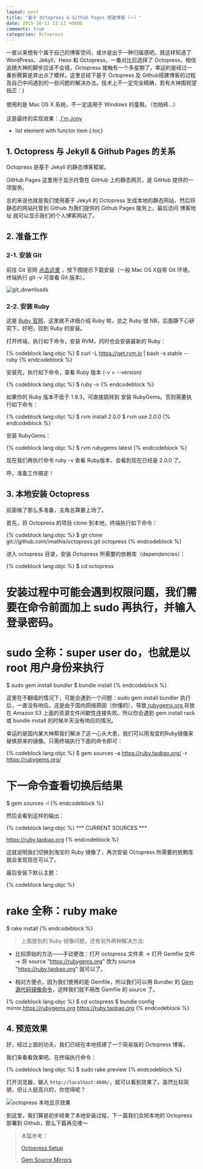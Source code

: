 ```yaml
---
layout: post
title: "基于 Octopress & Github Pages 搭建博客（一）"
date: 2015-10-13 13:13 +0800
comments: true
categories: Octopress
---
```


<p class="info">
一直以来想有个属于自己的博客空间，或许是出于一种归属感吧。就这样知道了 WordPress、Jekyll、Hexo 和 Octopress。一番对比后选择了 Octopress，相信追随大神的脚步应该不会错。Octopress 接触有一个多星期了，幸运的是经过一番折腾算是弄出点了模样。这里总结下基于 Octopress 及 Github搭建博客的过程及自己中间遇到的一些问题的解决办法。技术上不一定完全精确，若有大神围观望指正：)
<br><br>
使用的是 Mac OS X 系统，不一定适用于 Windows 的童鞋。（勿拍砖...）
<br><br>
这是最终的实现效果：<a href="http://jonyfang.github.io/" target="_blank"> I'm Jony</a>
</p>


* list element with functor item
{:toc}


## 1. Octopress 与 Jekyll & Github Pages 的关系

Octopress 是基于 Jekyll 的静态博客框架。

GitHub Pages 这里用于显示托管在 GitHub 上的静态网页，是 GitHub 提供的一项服务。

总的来说也就是我们使用基于 Jekyll 的 Octopress 生成本地的静态网站，然后将静态的网站托管到 Github 为我们提供的 Github Pages 服务上。最后访问 博客地址 就可以显示我们的个人博客网站了。


## 2. 准备工作
<!-- more -->

### 2-1. 安装 Git

前往 Git 官网 [点击这里](http://git-scm.com/) ，按下图提示下载安装（一般 Mac OS X自带 Git 环境，终端执行 git -v 可查看 Git 版本）。

![git_downloads](http://jonyfang.github.io/images/octopress/git_downloads.png)

### 2-2. 安装 Ruby

这是 [Ruby 官网](https://www.ruby-lang.org/en/)，这里就不详细介绍 Ruby 啦，总之 Ruby 很 NB，后面静下心研究下。好吧，回到 Ruby 的安装。

打开终端，执行如下命令，安装 RVM，同时也会安装最新的 Ruby：

{% codeblock lang:objc %}
  $ curl -L https://get.rvm.io | bash -s stable --ruby
{% endcodeblock %}

安装完，执行如下命令，查看 Ruby 版本 (-v = --version)

{% codeblock lang:objc %}
  $ ruby -v
{% endcodeblock %}

如果你的 Ruby 版本不低于 1.9.3，可直接跳转到 安装 RubyGems。否则需要执行如下命令：

{% codeblock lang:objc %}
  $ rvm install 2.0.0
  $ rvm use 2.0.0
{% endcodeblock %}

安装 RubyGems：

{% codeblock lang:objc %}
  $ rvm rubygems latest
{% endcodeblock %}

现在我们再执行命令 ruby -v 查看 Ruby版本，会看到现在已经是 2.0.0 了。

呼，准备工作搞定！

## 3. 本地安装 Octopress

前面做了那么多准备，主角总算要上场了。

首先，将 Octopress 的项目 clone 到本地，终端执行如下命令：

{% codeblock lang:objc %}
  $ git clone git://github.com/imathis/octopress.git octopress
{% endcodeblock %}

进入 octopress 目录，安装 Octopress 所需要的依赖库（dependencies）：

{% codeblock lang:objc %}
  $ cd octopress

  # 安装过程中可能会遇到权限问题，我们需要在命令前面加上 sudo 再执行，并输入登录密码。
  # sudo 全称：super user do，也就是以 root 用户身份来执行

  $ sudo gem install bundler
  $ bundle install
{% endcodeblock %}

<p class="warning">
这里在不翻墙的情况下，可能会遇到一个问题：sudo gem install bundler 执行后，一直没有响应。这是由于国内网络原因（你懂的），导致<a href="http://rubygems.org/" target="_blank"> rubygems.org </a>存放在 Amazon S3 上面的资源文件间歇性连接失败。所以你会遇到 gem install rack 或 bundle install 的时候半天没有响应的情况。
</p>

幸运的是国内某大神帮我们解决了这一心头大患，我们可以用淘宝的Ruby镜像来替换原来的镜像。只需终端执行下面的命令即可：

{% codeblock lang:objc %}
  $ gem sources -a https://ruby.taobao.org/ -r https://rubygems.org/
  
  # 下一命令查看切换后结果
  $ gem sources -l
{% endcodeblock %}

然后会看到这样的输出：

{% codeblock lang:objc %}
  *** CURRENT SOURCES ***

  https://ruby.taobao.org
{% endcodeblock %}

这就说明我们切换到淘宝的 Ruby 镜像了，再次安装 Octopress 所需要的依赖库就会发现现在可以了。

最后安装下默认主题：

{% codeblock lang:objc %}
  # rake 全称：ruby make
  $ rake install
{% endcodeblock %}


> 上面提到的 Ruby 镜像问题，还有另外两种解决方法:

* 比较原始的方法——手动更改：打开 octopress 文件夹 -> 打开 Gemfile 文件 -> 将 source "https://rubygems.org" 改为 source "https://ruby.taobao.org" 就可以了。

* 相对方便点，因为我们使用的是 Gemfile，所以我们可以用 Bundler 的 [Gem 源代码镜像命令](http://bundler.io/v1.5/bundle_config.html#gem-source-mirrors)，这样我们就不用改 Gemfile 的 source 了。

{% codeblock lang:objc %}
  $ cd octopress
  $ bundle config mirror.https://rubygems.org https://ruby.taobao.org
{% endcodeblock %}


## 4. 预览效果

好，经过上面的功夫，我们已经在本地搭建了一个简易版的 Octopress 博客。

我们来看看效果吧。在终端执行命令：

{% codeblock lang:objc %}
  $ sudo rake preview
{% endcodeblock %}

打开浏览器，输入 `http://localhost:4000/`，就可以看到效果了。虽然比较简陋，但让人挺高兴的，你觉得呢？

![octopress 本地显示效果](http://jonyfang.github.io/images/octopress/octo_newpage.png)


到这里，我们算是初步结束了本地安装过程，下一篇我们会把本地的 Octopress 部署到 Github，那么下篇再见喽～


> 本篇参考：
>	
> [Octopress Setup](http://octopress.org/docs/setup/)
>	
> [Gem Source Mirrors](http://bundler.io/v1.5/bundle_config.html#gem-source-mirrors)